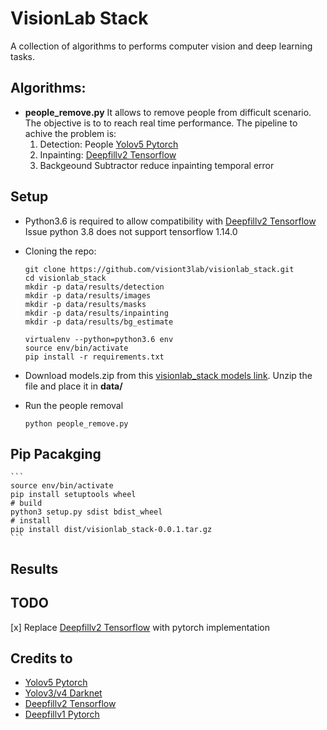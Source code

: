 # VisionLab Stack

A collection of algorithms to performs computer vision and deep learning tasks.

## Algorithms:

*  **people_remove.py** 
    It allows to remove people from difficult scenario. The objective is to to reach real time performance.
    The pipeline to achive the problem is:
    1. Detection: People [Yolov5 Pytorch](https://github.com/ultralytics/yolov5)
    2. Inpainting: [Deepfillv2 Tensorflow](https://github.com/JiahuiYu/generative_inpainting)
    3. Backgeound Subtractor reduce inpainting temporal error

## Setup

* Python3.6 is required to allow compatibility with [Deepfillv2 Tensorflow](https://github.com/JiahuiYu/generative_inpainting)
    Issue python 3.8 does not support tensorflow 1.14.0

* Cloning the repo:

    ```
    git clone https://github.com/visiont3lab/visionlab_stack.git
    cd visionlab_stack
    mkdir -p data/results/detection
    mkdir -p data/results/images
    mkdir -p data/results/masks
    mkdir -p data/results/inpainting
    mkdir -p data/results/bg_estimate

    virtualenv --python=python3.6 env
    source env/bin/activate
    pip install -r requirements.txt
    ```

* Download models.zip from this [visionlab_stack models link](https://drive.google.com/file/d/1uPLrxxxd1__WVK_xMuDPXGIWojQwBMha/view?usp=sharing). Unzip the file and place it in **data/**

* Run the people removal

    ```
    python people_remove.py
    ```

## Pip Pacakging
    
    ```
    source env/bin/activate
    pip install setuptools wheel 
    # build
    python3 setup.py sdist bdist_wheel
    # install
    pip install dist/visionlab_stack-0.0.1.tar.gz 
    ```

## Results

## TODO

[x] Replace [Deepfillv2 Tensorflow](https://github.com/JiahuiYu/generative_inpainting) with pytorch implementation


## Credits to

* [Yolov5 Pytorch](https://github.com/ultralytics/yolov5)
* [Yolov3/v4 Darknet](https://github.com/AlexeyAB/darknet)
* [Deepfillv2 Tensorflow](https://github.com/JiahuiYu/generative_inpainting)
* [Deepfillv1 Pytorch](https://github.com/vt-vl-lab/FGVC)

